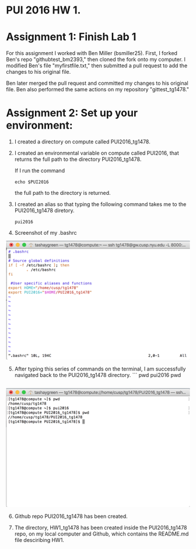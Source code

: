 # PUI 2016 HW 1.  

# Assignment 1: Finish Lab 1

For this assignment I worked with Ben Miller (bsmiller25). First, I forked Ben's repo "githubtest_bm2393," then cloned the fork onto my computer. I modified Ben's file "myfirstfile.txt," then submitted a pull request to add the changes to his original file. 

Ben later merged the pull request and committed my changes to his original file. Ben also performed the same actions on my repository "gittest_tg1478."


# Assignment 2: Set up your environment: 

1. I created a directory on compute called PUI2016_tg1478.
2. I created an environmental variable on compute called PUI2016, that returns the full path to the directory PUI2016_tg1478.

	If I run the command 
	```
	echo $PUI2016
	```
	the full path to the directory is returned. 

3. I created an alias so that typing the following command takes me to the PUI2016_tg1478 diretory. 
 	```
	pui2016 
	```
4. Screenshot of my .bashrc

![Screenshot 1 Assignment 2: my .bashrc](HW1_SS1.png)

5. After typing this series of commands on the terminal, I am successfully navigated back to the PUI2016_tg1478 directory. 
        ```
	pwd
	pui2016
	pwd
	```
![Screenshot 2 Assignment 2: my succesful commands using $PUI2016 and the pui2016 alias](HW1_SS2.png)

6. Github repo PUI2016_tg1478 has been created. 

7. The directory, HW1_tg1478 has been created inside the PUI2016_tg1478 repo, on my local computer and Github, which contains the README.md file desciribing HW1. 
